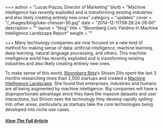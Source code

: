 +++
author = "Lucas Piazza, Director of Marketing"
blurb = "Machine intelligence has recently exploded and is transforming existing industries and also likely creating entirely new ones"
category = "updates"
cover = "/_images/blog/luke-chesser-50.jpg"
date = "2014-12-11T08:28:24-05:00"
description = ""
layout = "blog"
title = "Bloomberg Lists Yieldmo In Machine Intelligence Landscape Report"
weight = ""

+++
Many technology companies are now focused on a new kind of method for making sense of data: artificial intelligence, machine learning, deep learning, natural language processing, and others. This machine intelligence world has recently exploded and is transforming existing industries and also likely creating entirely new ones.

To make sense of this world, [Bloomberg Beta](http://www.bloombergbeta.com/)‘s Shivon Zilis spent the last 3 months researching more than 2,500 startups and created a [Machine Intelligence Landscape](http://medium.com/@shivon/f76c20db2fe1). She found that enterprises, industries and humans are all being augmented by machine intelligence. Big companies will have a disproportionate advantage since they have the massive datasets and user interactions, but Shivon sees the technology they develop rapidly spilling into other areas, particularly as startups take the core technologies being developed into niche use cases.

##### [View The Full Article](http://www.bloomberg.com/now/2014-12-11/current-state-machine-intelligence/ "View The Full Article")